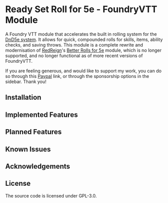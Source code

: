 # Ready Set Roll for 5e - FoundryVTT Module
A Foundry VTT module that accelerates the built in rolling system for the [DnD5e system](https://github.com/foundryvtt/dnd5e). It allows for quick, compounded rolls for skills, items, ability checks, and saving throws. This module is a complete rewrite and modernisation of [RedReign](https://github.com/RedReign)'s [Better Rolls for 5e](https://github.com/RedReign/FoundryVTT-BetterRolls5e) module, which is no longer supported, and no longer functional as of more recent versions of FoundryVTT. 

If you are feeling generous, and would like to support my work, you can do so through this [Paypal](https://www.paypal.com/paypalme/MangoFVTT) link, or through the sponsorship options in the sidebar. Thank you!

## Installation

## Implemented Features

## Planned Features

## Known Issues

## Acknowledgements

## License
The source code is licensed under GPL-3.0.

